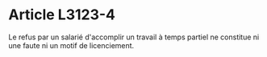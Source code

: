 # Article L3123-4

Le refus par un salarié d'accomplir un travail à temps partiel ne constitue ni une faute ni un motif de licenciement.